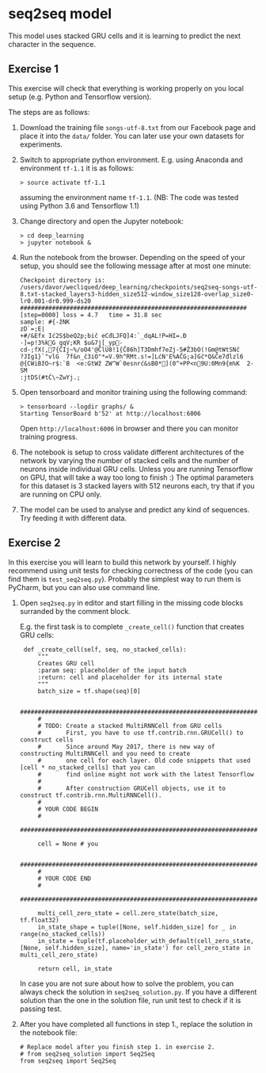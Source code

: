 # seq2seq model

This model uses stacked GRU cells and it is learning to predict the next character in the sequence.

## Exercise 1

This exercise will check that everything is working properly on you local setup (e.g. Python and Tensorflow version).

The steps are as follows:

1. Download the training file `songs-utf-8.txt` from our Facebook page and place it into the `data/` folder.
   You can later use your own datasets for experiments.

2. Switch to appropriate python environment. E.g. using Anaconda and environment `tf-1.1` it is as follows:

   ```
   > source activate tf-1.1
   ``` 
   
   assuming the environment name `tf-1.1`. (NB: The code was tested using Python 3.6 and Tensorflow 1.1)
   
3. Change directory and open the Jupyter notebook:

    ```
    > cd deep_learning   
    > jupyter notebook & 
    ``` 

4. Run the notebook from the browser. Depending on the speed of your setup, you should see the following message after
   at most one minute:
   
   ```
   Checkpoint directory is: /users/davor/wecliqued/deep_learning/checkpoints/seq2seq-songs-utf-8.txt-stacked_layers3-hidden_size512-window_size128-overlap_size0-lr0.001-dr0.999-ds20
   ################################################################
   [step=0000] loss = 4.7   time = 31.8 sec
   sample: #{-žNK
   zD`=;E|
   +#/&Efx Ić2S$beQ2p;bič eCđLJFQ]4:`_dqAL!P=HI=.Đ
   -]=p!3%kG qqV;KR $u&7j[_yp-cd-;fX(,7{ČIj~%/oO4'@ČlU8!1{Č86h]T3Dmhf7eZj-5#Ž3bO(!Gm@tWtSNč
   ?JIg1}`"vlG	7f&n_č3iO"*=V.9h^RMt.s!=]LćN'E%AČG;a]Gč*Q&Če7đlzl6	@{CWiBžO~r$:`B	<e:GtWž ZW^W`0esnrć&sB0*](0^+PP<n9U:0Mn9{m%K	2-SM
   :jtDS(#tĆ\~ZwYj.;
   ``` 

5. Open tensorboard and monitor training using the following command:

   ```
   > tensorboard --logdir graphs/ &
   Starting TensorBoard b'52' at http://localhost:6006
   ```
   Open `http://localhost:6006` in browser and there you can monitor training progress.
   
6. The notebook is setup to cross validate different architectures of the network by varying the number of stacked cells
   and the number of neurons inside individual GRU cells. Unless you are running Tensorflow on GPU, that will take a way
   too long to finish :) The optimal parameters for this dataset is 3 stacked layers with 512 neurons each, try that if
   you are running on CPU only.
    
7. The model can be used to analyse and predict any kind of sequences. Try feeding it with different data.

## Exercise 2

In this exercise you will learn to build this network by yourself. I highly recommend using unit tests for checking
correctness of the code (you can find them is `test_seq2seq.py`). Probably the simplest way to run them is PyCharm,
but you can also use command line.
 
1. Open `seq2seq.py` in editor and start filling in the missing code blocks surranded by the comment block.

   E.g. the first task is to complete `_create_cell()` function that creates GRU cells:
   
   ```
    def _create_cell(self, seq, no_stacked_cells):
        """
        Creates GRU cell
        :param seq: placeholder of the input batch
        :return: cell and placeholder for its internal state
        """
        batch_size = tf.shape(seq)[0]

        ##########################################################################################################
        #
        # TODO: Create a stacked MultiRNNCell from GRU cells
        #       First, you have to use tf.contrib.rnn.GRUCell() to construct cells
        #       Since around May 2017, there is new way of constructing MultiRNNCell and you need to create
        #       one cell for each layer. Old code snippets that used [cell * no_stacked_cells] that you can
        #       find online might not work with the latest Tensorflow
        #
        #       After construction GRUCell objects, use it to construct tf.contrib.rnn.MultiRNNCell().
        #
        # YOUR CODE BEGIN
        #
        ##########################################################################################################

        cell = None # you

        ##########################################################################################################
        #
        # YOUR CODE END
        #
        ##########################################################################################################

        multi_cell_zero_state = cell.zero_state(batch_size, tf.float32)
        in_state_shape = tuple([None, self.hidden_size] for _ in range(no_stacked_cells))
        in_state = tuple(tf.placeholder_with_default(cell_zero_state, [None, self.hidden_size], name='in_state') for cell_zero_state in multi_cell_zero_state)

        return cell, in_state
   
   ```

    In case you are not sure about how to solve the problem, you can always check the solution in `seq2seq_solution.py`.
    If you have a different solution than the one in the solution file, run unit test to check if it is passing test.
     
  2. After you have completed all functions in step 1., replace the solution  in the notebook file:
     ```
     # Replace model after you finish step 1. in exercise 2.
     # from seq2seq_solution import Seq2Seq
     from seq2seq import Seq2Seq

     ```
 